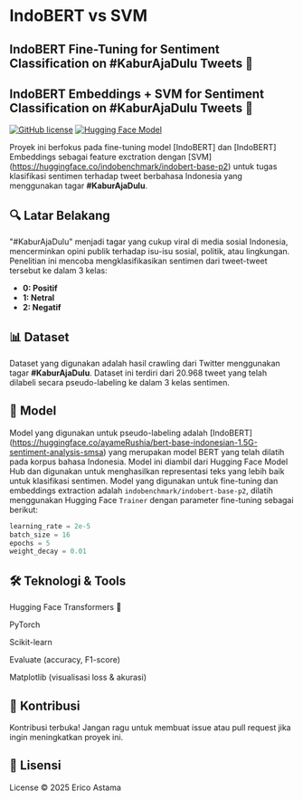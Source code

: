 ﻿# IndoBERT vs SVM
## IndoBERT Fine-Tuning for Sentiment Classification on #KaburAjaDulu Tweets 🚀
## IndoBERT Embeddings + SVM for Sentiment Classification on #KaburAjaDulu Tweets 🚀

[![GitHub license](https://img.shields.io/badge/license-MIT-blue.svg)](https://github.com/EricoAstama/IndoBERTvsSVM/blob/main/LICENSE)
[![Hugging Face Model](https://img.shields.io/badge/HuggingFace-Model-red.svg)](https://huggingface.co/indobenchmark/indobert-base-p2)

Proyek ini berfokus pada fine-tuning model [IndoBERT] dan [IndoBERT] Embeddings sebagai feature exctration dengan [SVM] (https://huggingface.co/indobenchmark/indobert-base-p2) untuk tugas klasifikasi sentimen terhadap tweet berbahasa Indonesia yang menggunakan tagar **#KaburAjaDulu**.

## 🔍 Latar Belakang
"#KaburAjaDulu" menjadi tagar yang cukup viral di media sosial Indonesia, mencerminkan opini publik terhadap isu-isu sosial, politik, atau lingkungan. Penelitian ini mencoba mengklasifikasikan sentimen dari tweet-tweet tersebut ke dalam 3 kelas:
- **0: Positif**
- **1: Netral**
- **2: Negatif**

## 📊 Dataset
Dataset yang digunakan adalah hasil crawling dari Twitter menggunakan tagar **#KaburAjaDulu**. Dataset ini terdiri dari 20.968 tweet yang telah dilabeli secara pseudo-labeling ke dalam 3 kelas sentimen.

## 🧠 Model
Model yang digunakan untuk pseudo-labeling adalah [IndoBERT] (https://huggingface.co/ayameRushia/bert-base-indonesian-1.5G-sentiment-analysis-smsa) yang merupakan model BERT yang telah dilatih pada korpus bahasa Indonesia. Model ini diambil dari Hugging Face Model Hub dan digunakan untuk menghasilkan representasi teks yang lebih baik untuk klasifikasi sentimen.
Model yang digunakan untuk fine-tuning dan embeddings extraction adalah `indobenchmark/indobert-base-p2`, dilatih menggunakan Hugging Face `Trainer` dengan parameter fine-tuning sebagai berikut:

```python
learning_rate = 2e-5
batch_size = 16
epochs = 5
weight_decay = 0.01
```

## 🛠 Teknologi & Tools
Hugging Face Transformers 🤗

PyTorch

Scikit-learn

Evaluate (accuracy, F1-score)

Matplotlib (visualisasi loss & akurasi)


## 🤝 Kontribusi
Kontribusi terbuka! Jangan ragu untuk membuat issue atau pull request jika ingin meningkatkan proyek ini.

## 📜 Lisensi
License © 2025 Erico Astama
